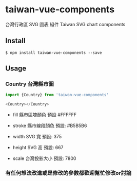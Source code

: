 # taiwan-vue-components
台灣行政區 SVG 圖表 組件 Taiwan SVG chart components

## Install

```
$ npm install taiwan-vue-components --save
```

## Usage

### Country 台灣縣市圖

```js
import {Country} from 'taiwan-vue-components'

<Country></Country>
```

+ fill
    縣市區塊顏色 預設 #FFFFFF

+ stroke
    縣市線段顏色 預設: #B5B5B6

+ width
    SVG 寬 預設: 375

+ height
    SVG 高 預設: 667

+ scale
    台灣投影大小 預設: 7800


### 有任何想法改進或是修改的參數都歡迎幫忙修改or討論



